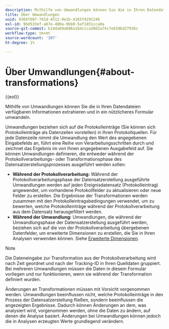 ```yaml
---
description: Mithilfe von Umwandlungen können Sie die in Ihren Datendateien verfügbaren Informationen extrahieren und in ein nützlicheres Formular umwandeln.
title: Über Umwandlungen
uuid: 9366f607-741d-4512-9e1b-4165f4291246
exl-id: 9bd533ef-a87e-400a-9bb0-5af1851cca0a
source-git-commit: b1dda69a606a16dccca30d2a74c7e63dbd27936c
workflow-type: tm+mt
source-wordcount: '307'
ht-degree: 1%

---
```


# Über Umwandlungen{#about-transformations}

{{eol}}

Mithilfe von Umwandlungen können Sie die in Ihren Datendateien verfügbaren Informationen extrahieren und in ein nützlicheres Formular umwandeln.

Umwandlungen beziehen sich auf die Protokolleinträge (Sie können sich Protokolleinträge als Datenzeilen vorstellen) in Ihren Protokollquellen. Für jede Datenzeile nimmt die Umwandlung den Wert des angegebenen Eingabefelds an, führt eine Reihe von Verarbeitungsschritten durch und zeichnet das Ergebnis im von Ihnen angegebenen Ausgabefeld auf. Sie können Umwandlungen definieren, die entweder während der Protokollverarbeitungs- oder Transformationsphase des Datensatzerstellungsprozesses ausgeführt werden sollen:

* **Während der Protokollverarbeitung:** Während der Protokollverarbeitungsphase der Datensatzerstellung ausgeführte Umwandlungen werden auf jeden Ereignisdatensatz (Protokolleintrag) angewendet, um vorhandene Protokollfelder zu aktualisieren oder neue Felder zu erstellen. Die Ergebnisse der Transformationen werden zusammen mit den Protokolleintragsbedingungen verwendet, um zu bewerten, welche Protokolleinträge während der Protokollverarbeitung aus dem Datensatz herausgefiltert werden.
* **Während der Umwandlung:** Umwandlungen, die während der Umwandlungsphase der Datensatzerstellung ausgeführt werden, beziehen sich auf die von der Protokollverarbeitung übergebenen Datenfelder, um erweiterte Dimensionen zu erstellen, die Sie in Ihren Analysen verwenden können. Siehe [Erweiterte Dimensionen](../../../home/c-dataset-const-proc/c-ex-dim/c-abt-ex-dim.md).

>[!NOTE]
>
>Die Dateneingabe zur Transformation aus der Protokollverarbeitung wird nach Zeit geordnet und nach der Tracking-ID in Ihren Quelldaten gruppiert. Bei mehreren Umwandlungen müssen die Daten in diesem Formular vorliegen und nur funktionieren, wenn sie während der Transformation definiert wurden.

Änderungen an Transformationen müssen mit Vorsicht vorgenommen werden. Umwandlungen beeinflussen nicht, welche Protokolleinträge in den Prozess der Datensatzerstellung fließen, sondern beeinflussen die angezeigten Ergebnisse. Dadurch können Änderungen an dem, was analysiert wird, vorgenommen werden, ohne die Daten zu ändern, auf denen die Analyse basiert. Änderungen bei Umwandlungen können jedoch die in Analysen erzeugten Werte grundlegend verändern.
